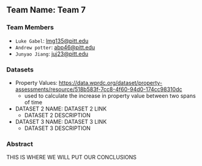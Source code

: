 ## Team Name: Team 7

### Team Members
* `Luke Gabel`: lmg135@pitt.edu
* `Andrew potter`: abp46@pitt.edu
* `Junyao Jiang`: juj23@pitt.edu


### Datasets
* Property Values: https://data.wprdc.org/dataset/property-assessments/resource/518b583f-7cc8-4f60-94d0-174cc98310dc
    * used to calculate the increase in property value between two spans of time
* DATASET 2 NAME: DATASET 2 LINK
    * DATASET 2 DESCRIPTION
* DATASET 3 NAME: DATASET 3 LINK
    * DATASET 3 DESCRIPTION
    
### Abstract

THIS IS WHERE WE WILL PUT OUR CONCLUSIONS
